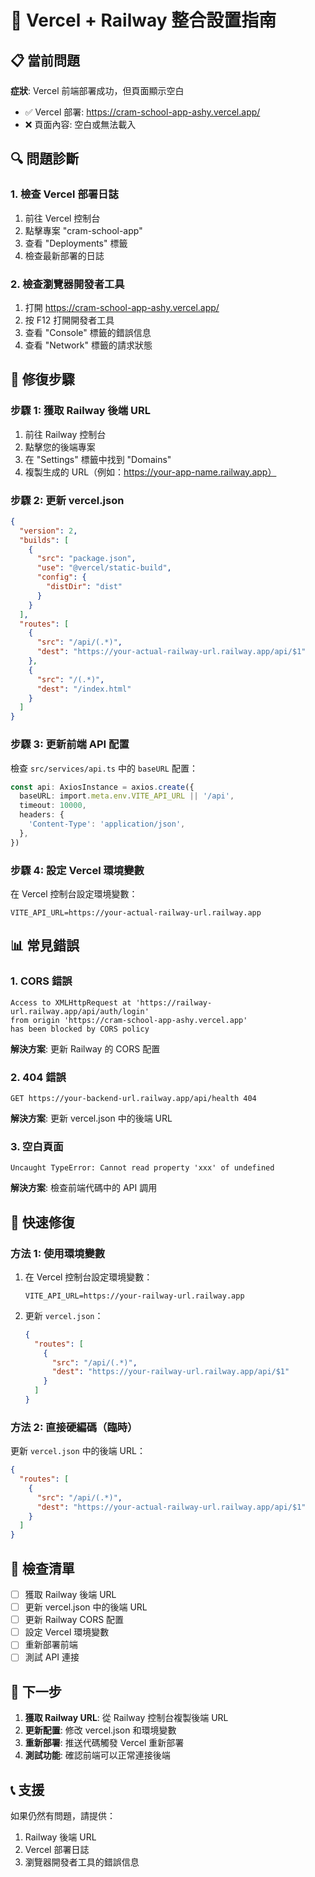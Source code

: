 # 🔗 Vercel + Railway 整合設置指南

## 📋 當前問題

**症狀**: Vercel 前端部署成功，但頁面顯示空白
- ✅ Vercel 部署: https://cram-school-app-ashy.vercel.app/
- ❌ 頁面內容: 空白或無法載入

## 🔍 問題診斷

### 1. 檢查 Vercel 部署日誌
1. 前往 Vercel 控制台
2. 點擊專案 "cram-school-app"
3. 查看 "Deployments" 標籤
4. 檢查最新部署的日誌

### 2. 檢查瀏覽器開發者工具
1. 打開 https://cram-school-app-ashy.vercel.app/
2. 按 F12 打開開發者工具
3. 查看 "Console" 標籤的錯誤信息
4. 查看 "Network" 標籤的請求狀態

## 🔧 修復步驟

### 步驟 1: 獲取 Railway 後端 URL
1. 前往 Railway 控制台
2. 點擊您的後端專案
3. 在 "Settings" 標籤中找到 "Domains"
4. 複製生成的 URL（例如：https://your-app-name.railway.app）

### 步驟 2: 更新 vercel.json
```json
{
  "version": 2,
  "builds": [
    {
      "src": "package.json",
      "use": "@vercel/static-build",
      "config": {
        "distDir": "dist"
      }
    }
  ],
  "routes": [
    {
      "src": "/api/(.*)",
      "dest": "https://your-actual-railway-url.railway.app/api/$1"
    },
    {
      "src": "/(.*)",
      "dest": "/index.html"
    }
  ]
}
```

### 步驟 3: 更新前端 API 配置
檢查 `src/services/api.ts` 中的 `baseURL` 配置：
```typescript
const api: AxiosInstance = axios.create({
  baseURL: import.meta.env.VITE_API_URL || '/api',
  timeout: 10000,
  headers: {
    'Content-Type': 'application/json',
  },
})
```

### 步驟 4: 設定 Vercel 環境變數
在 Vercel 控制台設定環境變數：
```
VITE_API_URL=https://your-actual-railway-url.railway.app
```

## 📊 常見錯誤

### 1. CORS 錯誤
```
Access to XMLHttpRequest at 'https://railway-url.railway.app/api/auth/login' 
from origin 'https://cram-school-app-ashy.vercel.app' 
has been blocked by CORS policy
```
**解決方案**: 更新 Railway 的 CORS 配置

### 2. 404 錯誤
```
GET https://your-backend-url.railway.app/api/health 404
```
**解決方案**: 更新 vercel.json 中的後端 URL

### 3. 空白頁面
```
Uncaught TypeError: Cannot read property 'xxx' of undefined
```
**解決方案**: 檢查前端代碼中的 API 調用

## 🚀 快速修復

### 方法 1: 使用環境變數
1. 在 Vercel 控制台設定環境變數：
   ```
   VITE_API_URL=https://your-railway-url.railway.app
   ```

2. 更新 `vercel.json`：
   ```json
   {
     "routes": [
       {
         "src": "/api/(.*)",
         "dest": "https://your-railway-url.railway.app/api/$1"
       }
     ]
   }
   ```

### 方法 2: 直接硬編碼（臨時）
更新 `vercel.json` 中的後端 URL：
```json
{
  "routes": [
    {
      "src": "/api/(.*)",
      "dest": "https://your-actual-railway-url.railway.app/api/$1"
    }
  ]
}
```

## 📝 檢查清單

- [ ] 獲取 Railway 後端 URL
- [ ] 更新 vercel.json 中的後端 URL
- [ ] 更新 Railway CORS 配置
- [ ] 設定 Vercel 環境變數
- [ ] 重新部署前端
- [ ] 測試 API 連接

## 🎯 下一步

1. **獲取 Railway URL**: 從 Railway 控制台複製後端 URL
2. **更新配置**: 修改 vercel.json 和環境變數
3. **重新部署**: 推送代碼觸發 Vercel 重新部署
4. **測試功能**: 確認前端可以正常連接後端

## 📞 支援

如果仍然有問題，請提供：
1. Railway 後端 URL
2. Vercel 部署日誌
3. 瀏覽器開發者工具的錯誤信息 